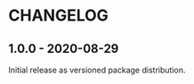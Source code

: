 CHANGELOG
=========

1.0.0 - 2020-08-29
------------------

Initial release as versioned package distribution.
